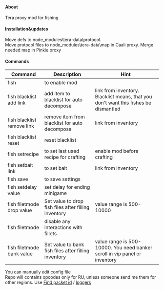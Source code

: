 #### About
Tera proxy mod for fishing.<br>
#### Installation&updates
Move defs to node_modules\tera-data\protocol.<br>
Move protocol files to node_modules\tera-data\map in Caali proxy. Merge needed map in Pinkie proxy<br>
#### Commands
| Command  | Description | Hint
| ------------- | ------------- | ------------- |
| fish | to enable mod  |  |
| fish blacklist add link | add item to blacklist for auto decompose  | link from inventory. Blacklist means, that you don't want this fishes be dismantled |
| fish blacklist remove link | remove item from blacklist for auto decompose  |  link from inventory |
| fish blacklist reset | reset blacklist |   |
| fish setrecipe | to set last used recipe for crafting  | enable mod before crafting  |
| fish setbait link | to set bait |  link from inventory  |
| fish save | to save settings  |   |
| fish setdelay value | set delay for ending minigame  |   |
| fish filetmode drop value | Set value to drop fish files after filling inventory  | value range is 500-10000   |
| fish filetmode | disable any interactions with fillets  |   |
| fish filetmode bank value | Set value to bank fish files after filling inventory | value range is 500-10000. You need banker scroll in vip panel or inventory |




You can manually edit config file<br>
Repo will contains opcodes only for RU, unless someone send me them for other regions. Use [Find packet id](https://github.com/Owyn/alex-packet-id-finder) / [loggers](https://github.com/SoliaRdi/PacketsLogger)<br>
